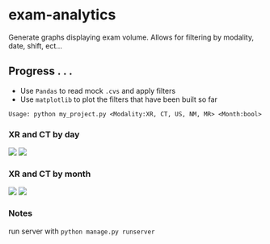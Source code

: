 # exam-analytics
Generate graphs displaying exam volume. Allows for filtering by modality, date, shift, ect...

## Progress . . .
- Use `Pandas` to read mock `.cvs` and apply filters
- Use `matplotlib` to plot the filters that have been built so far

```Usage: python my_project.py <Modality:XR, CT, US, NM, MR> <Month:bool>```

### XR and CT by day

![](/img/ct-day.png)
![](/img/xr-day.png)

### XR and CT by month

![](/img/ct-month.png)
![](/img/xr-month.png)

### Notes

run server with `python manage.py runserver`